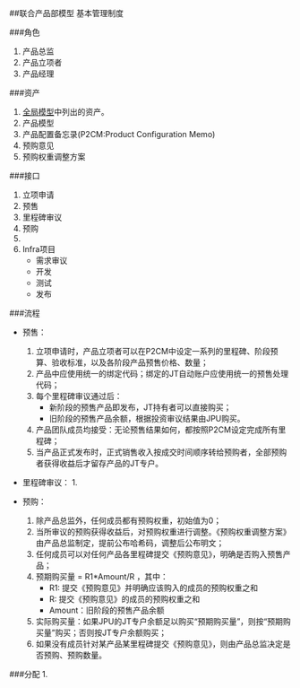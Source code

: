 ##联合产品部模型
基本管理制度

###角色
1. 产品总监
2. 产品立项者
3. 产品经理
 
###资产
1. [全局模型](2-1.全局模型.md)中列出的资产。  
2. 产品模型
3. 产品配置备忘录(P2CM:Product Configuration Memo)
4. 预购意见
5. 预购权重调整方案


###接口
1. 立项申请
2. 预售
3. 里程碑审议
4. 预购
5. 
6. Infra项目
	* 需求审议
	* 开发
	* 测试
	* 发布

###流程
* 预售：
	1. 立项申请时，产品立项者可以在P2CM中设定一系列的里程碑、阶段预算、验收标准，以及各阶段产品预售价格、数量；
	2. 产品中应使用统一的绑定代码；绑定的JT自动账户应使用统一的预售处理代码；
	3. 每个里程碑审议通过后：
		* 新阶段的预售产品即发布，JT持有者可以直接购买；
		* 旧阶段的预售产品余额，根据投资审议结果由JPU购买。
	4. 产品团队成员均接受：无论预售结果如何，都按照P2CM设定完成所有里程碑；
	5. 当产品正式发布时，正式销售收入按成交时间顺序转给预购者，全部预购者获得收益后才留存产品的JT专户。

* 里程碑审议：
	1. 
* 预购：
	1. 除产品总监外，任何成员都有预购权重，初始值为0；
	2. 当所审议的预购获得收益后，对预购权重进行调整。《预购权重调整方案》由产品总监制定，提前公布哈希码，调整后公布明文；
	3. 任何成员可以对任何产品各里程碑提交《预购意见》，明确是否购入预售产品；
	4. 预期购买量 = R1*Amount/R ，其中：
		* R1: 提交《预购意见》并明确应该购入的成员的预购权重之和
		* R: 提交《预购意见》的成员的预购权重之和
		* Amount：旧阶段的预售产品余额
	5. 实际购买量：如果JPU的JT专户余额足以购买“预期购买量”，则按“预期购买量”购买；否则按JT专户余额购买；
	6. 如果没有成员针对某产品某里程碑提交《预购意见》，则由产品总监决定是否预购、预购数量。

###分配
1.
